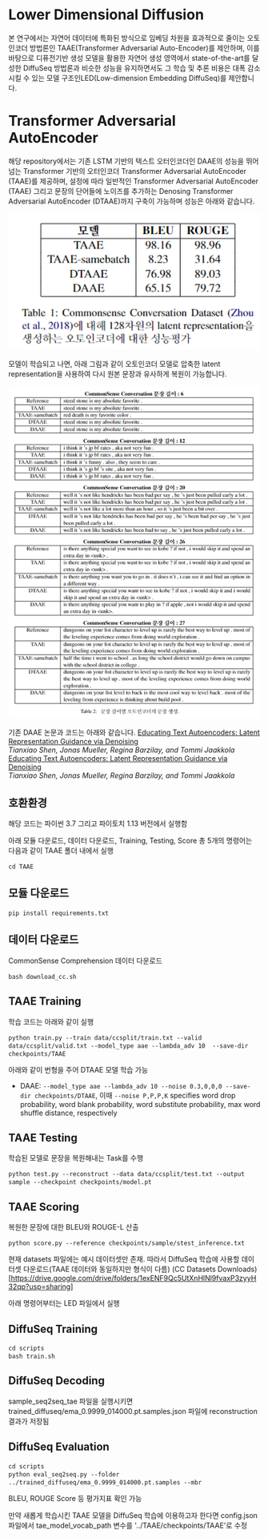 # Lower Dimensional Diffusion 
본 연구에서는 자연어 데이터에 특화된 방식으로 임베딩 차원을 효과적으로 줄이는 오토인코더 방법론인 TAAE(Transformer Adversarial Auto-Encoder)를 제안하며, 
이를 바탕으로 디퓨전기반 생성 모델을 활용한 자연어 생성 영역에서 state-of-the-art를 달성한 DiffuSeq 방법론과 비슷한 성능을 유지하면서도 
그 학습 및 추론 비용은 대폭 감소시킬 수 있는 모델 구조인LED(Low-dimension Embedding DiffuSeq)를 제안합니다.


# Transformer Adversarial AutoEncoder
해당 repository에서는 기존 LSTM 기반의 텍스트 오터인코더인 DAAE의 성능을 뛰어넘는 Transformer 기반의 오터인코더 Transformer Adversarial AutoEncoder (TAAE)를 제공하며,
설정에 따라 일반적인 Transformer Adversarial AutoEncoder (TAAE) 그리고 문장의 단어들에 노이즈를 추가하는 Denosing Transformer Adversarial AutoEncoder (DTAAE)까지 구축이 가능하며
성능은 아래와 같습니다.

<p align="center"><img width=800 src="TAAE/img/TAAE_evaluation_metrics.png"></p>

모델이 학습되고 나면, 아래 그림과 같이 오토인코더 모델로 압축한 latent representation을 사용하여 다시 원본 문장과 유사하게 복원이 가능합니다.
<p align="center"><img width=800 src="TAAE/img/TAAE_reconstruction.png"></p>

기존 DAAE 논문과 코드는 아래와 같습니다.
[Educating Text Autoencoders: Latent Representation Guidance via Denoising](https://arxiv.org/abs/1905.12777)  
*Tianxiao Shen, Jonas Mueller, Regina Barzilay, and Tommi Jaakkola*
[Educating Text Autoencoders: Latent Representation Guidance via Denoising](https://github.com/shentianxiao/text-autoencoders)  
*Tianxiao Shen, Jonas Mueller, Regina Barzilay, and Tommi Jaakkola*


## 호환환경 
해당 코드는 파이썬 3.7 그리고 파이토치 1.13 버전에서 실행함

아래 모듈 다운로드, 데이터 다운로드, Training, Testing, Score 총 5개의 명령어는 다음과 같이 TAAE 폴더 내에서 실행
```
cd TAAE
```

## 모듈 다운로드
```
pip install requirements.txt
```

## 데이터 다운로드
CommonSense Comprehension 데이터 다운로드
```
bash download_cc.sh
```

## TAAE Training
학습 코드는 아래와 같이 실행
```
python train.py --train data/ccsplit/train.txt --valid data/ccsplit/valid.txt --model_type aae --lambda_adv 10  --save-dir checkpoints/TAAE
```
아래와 같이 번형을 주어 DTAAE 모델 학습 가능
- DAAE: `--model_type aae --lambda_adv 10 --noise 0.3,0,0,0 --save-dir checkpoints/DTAAE`, 이때 `--noise P,P,P,K` specifies word drop probability, word blank probability, word substitute probability, max word shuffle distance, respectively

## TAAE Testing
학습된 모델로 문장을 복원해내는 Task를 수행
```
python test.py --reconstruct --data data/ccsplit/test.txt --output sample --checkpoint checkpoints/model.pt
```
## TAAE Scoring
복원한 문장에 대한 BLEU와 ROUGE-L 산출
```
python score.py --reference checkpoints/sample/stest_inference.txt
```

현재 datasets 파일에는 예시 데이터셋만 존재. 따라서 DiffuSeq 학습에 사용할 데이터셋 다운로드(TAAE 데이터와 동일하지만 형식이 다름)
(CC Datasets Downloads)[https://drive.google.com/drive/folders/1exENF9Qc5UtXnHlNl9fvaxP3zyyH32qp?usp=sharing]

아래 명령어부터는 LED 파일에서 실행
## DiffuSeq Training
```
cd scripts
bash train.sh
```

## DiffuSeq Decoding
sample_seq2seq_tae 파일을 실행시키면 trained_diffuseq/ema_0.9999_014000.pt.samples.json 파일에 reconstruction 결과가 저장됨

## DiffuSeq Evaluation
```
cd scripts
python eval_seq2seq.py --folder ../trained_diffuseq/ema_0.9999_014000.pt.samples --mbr
```
BLEU, ROUGE Score 등 평가지표 확인 가능


만약 새롭게 학습시킨 TAAE 모델을 DiffuSeq 학습에 이용하고자 한다면 config.json 파일에서 tae_model_vocab_path 변수를 '../TAAE/checkpoints/TAAE'로 수정
